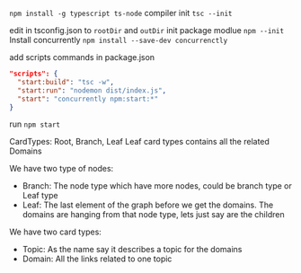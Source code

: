 `npm install -g typescript ts-node`
compiler init
`tsc --init`

edit in tsconfig.json to `rootDir` and `outDir`
init package modlue
`npm --init`
Install concurrently
`npm install --save-dev concurrenctly`

add scripts commands in package.json
```json
"scripts": {
  "start:build": "tsc -w",
  "start:run": "nodemon dist/index.js",
  "start": "concurrently npm:start:*"
}
```

run `npm start`

CardTypes: Root, Branch, Leaf
Leaf card types contains all the related Domains

We have two type of nodes:
  - Branch: The node type which have more nodes, could be branch type or Leaf type
  - Leaf: The last element of the graph before we get the domains. The domains are hanging from that node type, lets just say are the children

We have two card types:
  - Topic: As the name say it describes a topic for the domains
  - Domain: All the links related to one topic